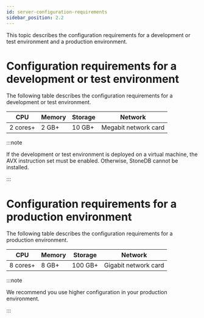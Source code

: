 ```yaml
---
id: server-configuration-requirements
sidebar_position: 2.2
---
```


This topic describes the configuration requirements for a development or test environment and a production environment.


# Configuration requirements for a development or test environment

The following table describes the configuration requirements for a development or test environment.

| **CPU** | **Memory** | **Storage** | **Network** |
| --- | --- | --- | --- |
| 2 cores+ | 2 GB+ | 10 GB+ | Megabit network card |

:::note

If the development or test environment is deployed on a virtual machine, the AVX instruction set must be enabled. Otherwise, StoneDB cannot be installed.

:::

# Configuration requirements for a production environment

The following table describes the configuration requirements for a production environment.

| **CPU** | **Memory** | **Storage** | **Network** |
| --- | --- | --- | --- |
| 8 cores+ | 8 GB+ | 100 GB+ | Gigabit network card |

:::note

We recommend you use higher configuration in your production environment.

:::
